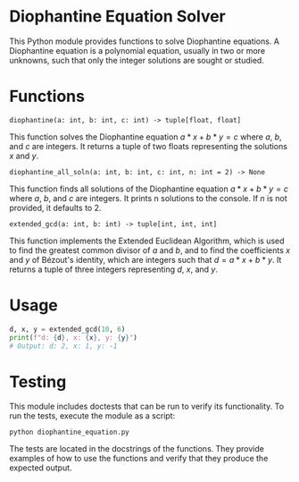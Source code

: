 # Diophantine Equation Solver

This Python module provides functions to solve Diophantine equations. A Diophantine equation is a polynomial equation, usually in two or more unknowns, such that only the integer solutions are sought or studied.

# Functions

`diophantine(a: int, b: int, c: int) -> tuple[float, float]`

This function solves the Diophantine equation $a*x + b*y = c$ where $a$, $b$, and $c$ are integers. It returns a tuple of two floats representing the solutions $x$ and $y$.

`diophantine_all_soln(a: int, b: int, c: int, n: int = 2) -> None`

This function finds all solutions of the Diophantine equation $a*x + b*y = c$ where $a$, $b$, and $c$ are integers. It prints n solutions to the console. If $n$ is not provided, it defaults to 2.

`extended_gcd(a: int, b: int) -> tuple[int, int, int]`

This function implements the Extended Euclidean Algorithm, which is used to find the greatest common divisor of $a$ and $b$, and to find the coefficients $x$ and $y$ of Bézout's identity, which are integers such that $d = a*x + b*y$. It returns a tuple of three integers representing $d$, $x$, and $y$.

# Usage
    
```python
d, x, y = extended_gcd(10, 6)
print(f"d: {d}, x: {x}, y: {y}")
# Output: d: 2, x: 1, y: -1
```

# Testing

This module includes doctests that can be run to verify its functionality. To run the tests, execute the module as a script:

```python diophantine_equation.py```

The tests are located in the docstrings of the functions. They provide examples of how to use the functions and verify that they produce the expected output.
